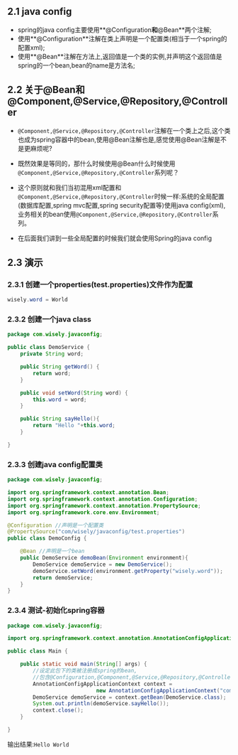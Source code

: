 ## 2.1 java config

- spring的java config主要使用**@Configuration**和**@Bean**两个注解;
 - 使用**@Configuration**注解在类上声明是一个配置类(相当于一个spring的配置xml);
 - 使用**@Bean**注解在方法上,返回值是一个类的实例,并声明这个返回值是spring的一个bean,bean的name是方法名;

## 2.2 关于@Bean和@Component,@Service,@Repository,@Controller

- `@Component,@Service,@Repository,@Controller`注解在一个类上之后,这个类也成为spring容器中的bean,使用@Bean注解也是,感觉使用@Bean注解是不是更麻烦呢?

- 既然效果是等同的，那什么时候使用@Bean什么时候使用`@Component,@Service,@Repository,@Controller`系列呢？

- 这个原则就和我们当初混用xml配置和`@Component,@Service,@Repository,@Controller`时候一样:系统的全局配置(数据库配置,spring mvc配置,spring security配置等)使用java config(xml),业务相关的bean使用`@Component,@Service,@Repository,@Controller`系列。

- 在后面我们讲到一些全局配置的时候我们就会使用Spring的java config


## 2.3 演示

### 2.3.1 创建一个properties(test.properties)文件作为配置

```java
wisely.word = World
```

### 2.3.2 创建一个java class
```java
package com.wisely.javaconfig;

public class DemoService {
	private String word;

	public String getWord() {
		return word;
	}

	public void setWord(String word) {
		this.word = word;
	}

	public String sayHello(){
		return "Hello "+this.word;
	}

}


```

### 2.3.3 创建java config配置类
```java
package com.wisely.javaconfig;

import org.springframework.context.annotation.Bean;
import org.springframework.context.annotation.Configuration;
import org.springframework.context.annotation.PropertySource;
import org.springframework.core.env.Environment;

@Configuration //声明是一个配置类
@PropertySource("com/wisely/javaconfig/test.properties")
public class DemoConfig {

	@Bean //声明是一个bean
	public DemoService demoBean(Environment environment){
		DemoService demoService = new DemoService();
		demoService.setWord(environment.getProperty("wisely.word"));
		return demoService;
	}
}


```
### 2.3.4 测试-初始化spring容器

```java
package com.wisely.javaconfig;

import org.springframework.context.annotation.AnnotationConfigApplicationContext;

public class Main {

	public static void main(String[] args) {
		//设定此包下的类被注册成spring的bean,
        //包含@Configuration,@Component,@Service,@Repository,@Controller
		AnnotationConfigApplicationContext context =
        					new AnnotationConfigApplicationContext("com.wisely.javaconfig");
		DemoService demoService = context.getBean(DemoService.class);
		System.out.println(demoService.sayHello());
		context.close();
	}

}

```

输出结果:`Hello World`



